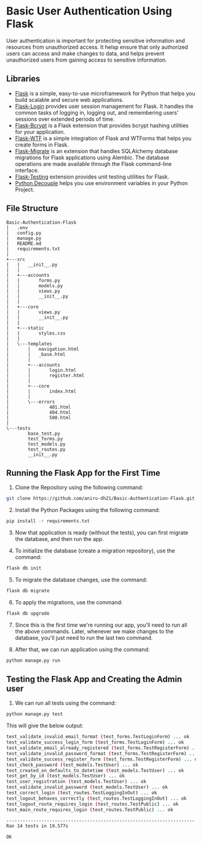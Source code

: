 # Basic User Authentication Using Flask

User authentication is important for protecting sensitive information and resources from unauthorized access. It helsp ensure that only authorized users can access and make changes to data, and helps prevent unauthorized users from gaining access to sensitive information.

## Libraries

- <ins>Flask</ins> is a simple, easy-to-use microframework for Python that helps you build scalable and secure web applications.
- <ins>Flask-Login</ins> provides user session management for Flask. It handles the common tasks of logging in, logging out, and remembering users' sessions over extended periods of time.
- <ins>Flask-Bcrypt</ins> is a Flask extension that provides bcrypt hashing utilities for your application.
- <ins>Flask-WTF</ins> is a simple integration of Flask and WTForms that helps you create forms in Flask.
- <ins>Flask-Migrate</ins> is an extension that handles SQLAlchemy database migrations for Flask applications using Alembic. The database operations are made available through the Flask command-line interface.
- <ins>Flask-Testing</ins> extension provides unit testing utilities for Flask.
- <ins>Python Decouple</ins> helps you use environment variables in your Python Project.

## File Structure

```
Basic-Authentication-Flask
|   .env
|   config.py
|   manage.py
|   README.md
|   requirements.txt
|   
+---src
|   |   __init__.py
|   |   
|   +---accounts
|   |       forms.py
|   |       models.py
|   |       views.py
|   |       __init__.py
|   |       
|   +---core
|   |       views.py
|   |       __init__.py
|   |       
|   +---static
|   |       styles.css
|   |       
|   \---templates
|       |   navigation.html
|       |   _base.html
|       |   
|       +---accounts
|       |       login.html
|       |       register.html
|       |       
|       +---core
|       |       index.html
|       |       
|       \---errors
|               401.html
|               404.html
|               500.html
|               
\---tests
        base_test.py
        test_forms.py
        test_models.py
        test_routes.py
        __init__.py
```

## Running the Flask App for the First Time

1. Clone the Repository using the following command:
``` bash
git clone https://github.com/aniru-dh21/Basic-Authentication-Flask.git
```

2. Install the Python Packages using the following command:
``` bash
pip install -r requirements.txt
```

3. Now that application is ready (without the tests), you can first migrate the database, and then run the app.

4. To initialize the database (create a migration repository), use the command:
``` bash
flask db init
```

5. To migrate the database changes, use the command:
``` bash
flask db migrate
```

6. To apply the migrations, use the command:
``` bash
flask db upgrade
```

7. Since this is the first time we're running our app, you'll need to run all the above commands. Later, whenever we make changes to the database, you'll just need to run the last two command.

8. After that, we can run application using the command:
``` bash
python manage.py run
```

## Testing the Flask App and Creating the Admin user

1. We can run all tests using the command:
``` bash
python manage.py test
```

This will give the below output:
``` bash
test_validate_invalid_email_format (test_forms.TestLoginForm) ... ok
test_validate_success_login_form (test_forms.TestLoginForm) ... ok
test_validate_email_already_registered (test_forms.TestRegisterForm) ... ok
test_validate_invalid_password_format (test_forms.TestRegisterForm) ... ok
test_validate_success_register_form (test_forms.TestRegisterForm) ... ok
test_check_password (test_models.TestUser) ... ok
test_created_on_defaults_to_datetime (test_models.TestUser) ... ok
test_get_by_id (test_models.TestUser) ... ok
test_user_registration (test_models.TestUser) ... ok
test_validate_invalid_password (test_models.TestUser) ... ok
test_correct_login (test_routes.TestLoggingInOut) ... ok
test_logout_behaves_correctly (test_routes.TestLoggingInOut) ... ok
test_logout_route_requires_login (test_routes.TestPublic) ... ok
test_main_route_requires_login (test_routes.TestPublic) ... ok

----------------------------------------------------------------------
Ran 14 tests in 19.577s

OK
```
